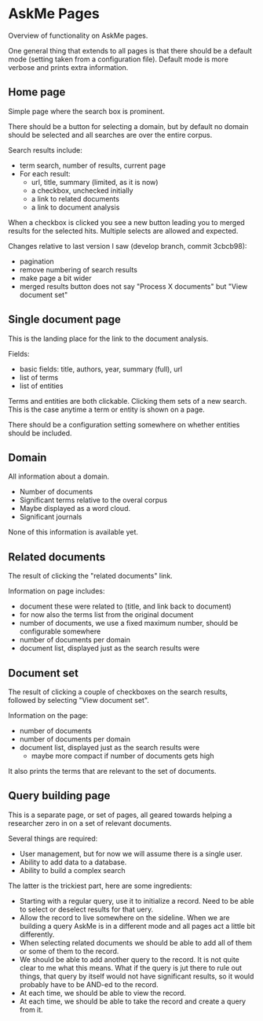# AskMe Pages

Overview of functionality on AskMe pages.

One general thing that extends to all pages is that there should be a default mode (setting taken from a configuration file). Default mode is more verbose and prints extra information.


## Home page

Simple page where the search box is prominent.

There should be a button for selecting a domain, but by default no domain should be selected and all searches are over the entire corpus.

Search results include:

- term search, number of results, current page
- For each result:
	- url, title, summary (limited, as it is now)
	- a checkbox, unchecked initially
	- a link to related documents
	- a link to document analysis

When a checkbox is clicked you see a new button leading you to merged results for the selected hits. Multiple selects are allowed and expected.

Changes relative to last version I saw (develop branch, commit 3cbcb98):

- pagination
- remove numbering of search results
- make page a bit wider
- merged results button does not say "Process X documents" but "View document set"


## Single document page

This is the landing place for the link to the document analysis.

Fields:

- basic fields: title, authors, year, summary (full), url
- list of terms
- list of entities

Terms and entities are both clickable. Clicking them sets of a new search. This is the case anytime a term or entity is shown on a page.

There should be a configuration setting somewhere on whether entities should be included.


## Domain

All information about a domain.

- Number of documents
- Significant terms relative to the overal corpus
- Maybe displayed as a word cloud.
- Significant journals

None of this information is available yet.


## Related documents

The result of clicking the "related documents" link.

Information on page includes:

- document these were related to (title, and link back to document)
- for now also the terms list from the original document
- number of documents, we use a fixed maximum number, should be configurable somewhere
- number of documents per domain
- document list, displayed just as the search results were


## Document set

The result of clicking a couple of checkboxes on the search results, followed by selecting "View document set".

Information on the page:

- number of documents
- number of documents per domain
- document list, displayed just as the search results were
	- maybe more compact if number of documents gets high

It also prints the terms that are relevant to the set of documents.


## Query building page

This is a separate page, or set of pages, all geared towards helping a researcher zero in on a set of relevant documents.

Several things are required:

- User management, but for now we will assume there is a single user.
- Ability to add data to a database.
- Ability to build a complex search

The latter is the trickiest part, here are some ingredients:

- Starting with a regular query, use it to initialize a record. Need to be able to select or deselect results for that uery.
- Allow the record to live somewhere on the sideline. When we are building a query AskMe is in a different mode and all pages act a little bit differently.
- When selecting related documents we should be able to add all of them or some of them to the record.
- We should be able to add another query to the record. It is not quite clear to me what this means. What if the query is jut there to rule out things, that query by itself would not have significant results, so it would probably have to be AND-ed to the record.
- At each time, we should be able to view the record.
- At each time, we should be able to take the record and create a query from it.